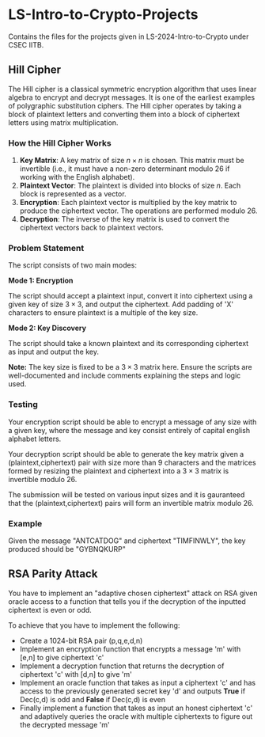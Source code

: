# LS-Intro-to-Crypto-Projects
Contains the files for the projects given in LS-2024-Intro-to-Crypto under CSEC IITB.

## Hill Cipher

The Hill cipher is a classical symmetric encryption algorithm that uses linear algebra to encrypt and decrypt messages. It is one of the earliest examples of polygraphic substitution ciphers. The Hill cipher operates by taking a block of plaintext letters and converting them into a block of ciphertext letters using matrix multiplication.

### How the Hill Cipher Works

1. **Key Matrix**: A key matrix of size $n \times n$ is chosen. This matrix must be invertible (i.e., it must have a non-zero determinant modulo 26 if working with the English alphabet).
2. **Plaintext Vector**: The plaintext is divided into blocks of size $n$. Each block is represented as a vector.
3. **Encryption**: Each plaintext vector is multiplied by the key matrix to produce the ciphertext vector. The operations are performed modulo 26.
4. **Decryption**: The inverse of the key matrix is used to convert the ciphertext vectors back to plaintext vectors.

### Problem Statement

The script consists of two main modes:

**Mode 1: Encryption**
 
 The script should accept a plaintext input, convert it into ciphertext using a given key of size $3 \times 3$, and output the ciphertext. Add padding of 'X' characters to ensure plaintext is a multiple of the key size.

**Mode 2: Key Discovery**

The script should take a known plaintext and its corresponding ciphertext as input and output the key. 

**Note:**
The key size is fixed to be a $3 \times 3$ matrix here.
Ensure the scripts are well-documented and include comments explaining the steps and logic used.

### Testing

Your encryption script should be able to encrypt a message of any size with a given key, where the message and key consist entirely of capital english alphabet letters.

Your decryption script should be able to generate the key matrix given a (plaintext,ciphertext) pair with size more than 9 characters and the matrices formed by resizing the plaintext and ciphertext into a $3 \times 3$ matrix is invertible modulo 26.

The submission will be tested on various input sizes and it is gauranteed that the (plaintext,ciphertext) pairs will form an invertible matrix modulo 26.

### Example
Given the message "ANTCATDOG" and ciphertext "TIMFINWLY", the key produced should be "GYBNQKURP"






## RSA Parity Attack
You have to implement an "adaptive chosen ciphertext" attack on RSA given oracle access to a function that tells you if the decryption of the inputted ciphertext is even or odd.


To achieve that you have to implement the following:
* Create a 1024-bit RSA pair (p,q,e,d,n)
* Implement an encryption function that encrypts a message 'm' with [e,n] to give ciphertext 'c'
* Implement a decryption function that returns the decryption of ciphertext 'c' with [d,n] to give 'm'
* Implement an oracle function that takes as input a ciphertext 'c' and has access to the previously generated secret key 'd' and outputs **True** if Dec(c,d) is odd and **False** if Dec(c,d) is even
* Finally implement a function that takes as input an honest ciphertext 'c' and adaptively queries the oracle with multiple ciphertexts to figure out the decrypted message 'm'




